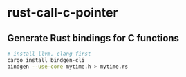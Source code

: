 # rust-call-c-pointer

## Generate Rust bindings for C functions

```sh
# install llvm, clang first
cargo install bindgen-cli
bindgen --use-core mytime.h > mytime.rs
```
